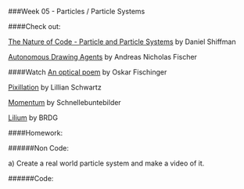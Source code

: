 ###Week 05 - Particles / Particle Systems

####Check out:

[The Nature of Code - Particle and Particle Systems](http://natureofcode.com/book/chapter-4-particle-systems/) by Daniel Shiffman

[Autonomous Drawing Agents](http://www.creativeapplications.net/processing/schwarm-autonomous-drawing-agents-by-andreas-nicolas-fischer/) by Andreas Nicholas Fischer

####Watch
[An optical poem](https://www.youtube.com/watch?v=they7m6YePo) by Oskar Fischinger

[Pixillation](http://pdl.vimeocdn.com/74566/876/168216645.mp4?token2=1425278315_b5183ce1f410e067c72512b9cabceb25&aksessionid=0990c1e63f1a4359) by Lillian Schwartz 

[Momentum](http://www.schnellebuntebilder.de/#/fourxfour/momentum/) by Schnellebuntebilder

[Lilium](http://www.creativeapplications.net/openframeworks/brdg020-lilium-kenichi-yoneda-kynd-in-collaboration-with-brdg/) by BRDG




####Homework:

######Non Code:

a) Create a real world particle system and make a video of it.

######Code:

